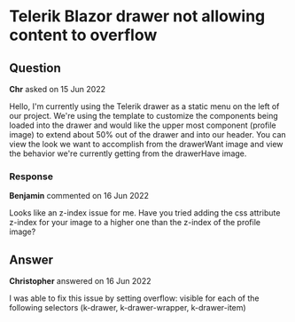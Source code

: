 # Telerik Blazor drawer not allowing content to overflow

## Question

**Chr** asked on 15 Jun 2022

Hello, I'm currently using the Telerik drawer as a static menu on the left of our project. We're using the template to customize the components being loaded into the drawer and would like the upper most component (profile image) to extend about 50% out of the drawer and into our header. You can view the look we want to accomplish from the drawerWant image and view the behavior we're currently getting from the drawerHave image.

### Response

**Benjamin** commented on 16 Jun 2022

Looks like an z-index issue for me. Have you tried adding the css attribute z-index for your image to a higher one than the z-index of the profile image?

## Answer

**Christopher** answered on 16 Jun 2022

I was able to fix this issue by setting overflow: visible for each of the following selectors (k-drawer, k-drawer-wrapper, k-drawer-item)
